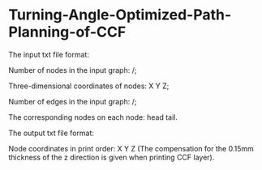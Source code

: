 # Turning-Angle-Optimized-Path-Planning-of-CCF

The input txt file format:

Number of nodes in the input graph: /;

Three-dimensional coordinates of nodes: X Y Z;

Number of edges in the input graph: /;

The corresponding nodes on each node: head tail.





The output txt file format:

Node coordinates in print order: X Y Z (The compensation for the 0.15mm thickness of the z direction is given when printing CCF layer).
